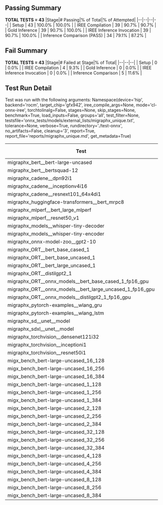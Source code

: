 ## Passing Summary

**TOTAL TESTS = 43**
|Stage|# Passing|% of Total|% of Attempted|
|--|--|--|--|
| Setup | 43 | 100.0% | 100.0% |
| IREE Compilation | 39 | 90.7% | 90.7% |
| Gold Inference | 39 | 90.7% | 100.0% |
| IREE Inference Invocation | 39 | 90.7% | 100.0% |
| Inference Comparison (PASS) | 34 | 79.1% | 87.2% |
## Fail Summary

**TOTAL TESTS = 43**
|Stage|# Failed at Stage|% of Total|
|--|--|--|
| Setup | 0 | 0.0% |
| IREE Compilation | 4 | 9.3% |
| Gold Inference | 0 | 0.0% |
| IREE Inference Invocation | 0 | 0.0% |
| Inference Comparison | 5 | 11.6% |
## Test Run Detail
Test was run with the following arguments:
Namespace(device='hip', backend='rocm', target_chip='gfx942', iree_compile_args=None, mode='cl-onnx-iree', torchtolinalg=False, stages=None, skip_stages=None, benchmark=True, load_inputs=False, groups='all', test_filter=None, testsfile='onnx_tests/models/external_lists/migraphx_unique.txt', tolerance=None, verbose=True, rundirectory='./test-onnx', no_artifacts=False, cleanup='3', report=True, report_file='reports/migraphx_unique.md', get_metadata=True)

| Test | Exit Status | Mean Benchmark Time (ms) | Notes |
|--|--|--|--|
| migraphx_bert__bert-large-uncased | PASS | 19.21259734296688 | |
| migraphx_bert__bertsquad-12 | compilation | None | |
| migraphx_cadene__dpn92i1 | PASS | 3.668314504750066 | |
| migraphx_cadene__inceptionv4i16 | PASS | 20.11743333090895 | |
| migraphx_cadene__resnext101_64x4di1 | PASS | 4.30013838838246 | |
| migraphx_huggingface-transformers__bert_mrpc8 | PASS | 7.499126982420482 | |
| migraphx_mlperf__bert_large_mlperf | PASS | 26.784839332879827 | |
| migraphx_mlperf__resnet50_v1 | Numerics | 14.195199897512792 | |
| migraphx_models__whisper-tiny-decoder | PASS | 45.09098543348955 | |
| migraphx_models__whisper-tiny-encoder | Numerics | 114.00748210144229 | |
| migraphx_onnx-model-zoo__gpt2-10 | compilation | None | |
| migraphx_ORT__bert_base_cased_1 | PASS | 112.5328264994702 | |
| migraphx_ORT__bert_base_uncased_1 | PASS | 111.19747827696199 | |
| migraphx_ORT__bert_large_uncased_1 | PASS | 508.4894446578498 | |
| migraphx_ORT__distilgpt2_1 | PASS | 67.96713825746404 | |
| migraphx_ORT__onnx_models__bert_base_cased_1_fp16_gpu | Numerics | 62.61197469994482 | |
| migraphx_ORT__onnx_models__bert_large_uncased_1_fp16_gpu | Numerics | 271.4497094469455 | |
| migraphx_ORT__onnx_models__distilgpt2_1_fp16_gpu | Numerics | 36.01131224167418 | |
| migraphx_pytorch-examples__wlang_gru | PASS | 19.681102035166177 | |
| migraphx_pytorch-examples__wlang_lstm | PASS | 9.861663173187553 | |
| migraphx_sd__unet__model | import_model | None | |
| migraphx_sdxl__unet__model | import_model | None | |
| migraphx_torchvision__densenet121i32 | PASS | 14.246308088356463 | |
| migraphx_torchvision__inceptioni1 | PASS | 3.049829977651274 | |
| migraphx_torchvision__resnet50i1 | PASS | 2.072913712284253 | |
| migx_bench_bert-large-uncased_16_128 | PASS | 25.820942695488295 | |
| migx_bench_bert-large-uncased_16_256 | PASS | 37.662554750823524 | |
| migx_bench_bert-large-uncased_16_384 | PASS | 56.77785871860882 | |
| migx_bench_bert-large-uncased_1_128 | PASS | 12.563466717741294 | |
| migx_bench_bert-large-uncased_1_256 | PASS | 12.908042998363571 | |
| migx_bench_bert-large-uncased_1_384 | PASS | 19.489667666709497 | |
| migx_bench_bert-large-uncased_2_128 | PASS | 12.9487467936907 | |
| migx_bench_bert-large-uncased_2_256 | PASS | 19.213391915265536 | |
| migx_bench_bert-large-uncased_2_384 | PASS | 19.763152057378274 | |
| migx_bench_bert-large-uncased_32_128 | PASS | 36.13937626359984 | |
| migx_bench_bert-large-uncased_32_256 | PASS | 70.22062772884965 | |
| migx_bench_bert-large-uncased_32_384 | PASS | 112.37429232763436 | |
| migx_bench_bert-large-uncased_4_128 | PASS | 19.587326750668037 | |
| migx_bench_bert-large-uncased_4_256 | PASS | 20.138645557952778 | |
| migx_bench_bert-large-uncased_4_384 | PASS | 23.48490028913754 | |
| migx_bench_bert-large-uncased_8_128 | PASS | 20.332418889960362 | |
| migx_bench_bert-large-uncased_8_256 | PASS | 26.27220947042475 | |
| migx_bench_bert-large-uncased_8_384 | PASS | 33.022488413807295 | |
